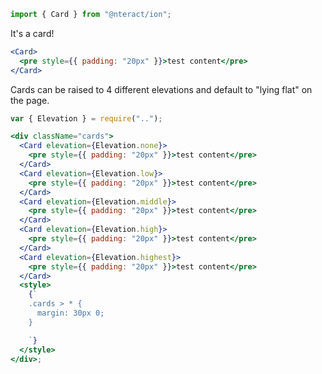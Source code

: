 ```jsx static
import { Card } from "@nteract/ion";
```

It's a card!

```jsx
<Card>
  <pre style={{ padding: "20px" }}>test content</pre>
</Card>
```

Cards can be raised to 4 different elevations and default to "lying flat" on the page.

```jsx
var { Elevation } = require("..");

<div className="cards">
  <Card elevation={Elevation.none}>
    <pre style={{ padding: "20px" }}>test content</pre>
  </Card>
  <Card elevation={Elevation.low}>
    <pre style={{ padding: "20px" }}>test content</pre>
  </Card>
  <Card elevation={Elevation.middle}>
    <pre style={{ padding: "20px" }}>test content</pre>
  </Card>
  <Card elevation={Elevation.high}>
    <pre style={{ padding: "20px" }}>test content</pre>
  </Card>
  <Card elevation={Elevation.highest}>
    <pre style={{ padding: "20px" }}>test content</pre>
  </Card>
  <style>
    {`
    .cards > * {
      margin: 30px 0;
    }

    `}
  </style>
</div>;
```
